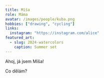 ```yaml
---
title: Míša
role: Máma
avatar: /images/people/kuba.png
hobbies: ["drawing", "cycling"]
links:
  instagram: "https://instagram.com/alice"
featured_art:
  - slug: 2024-watercolors
    caption: Summer set
---
```


Ahoj, já jsem Míša!

Co dělám?